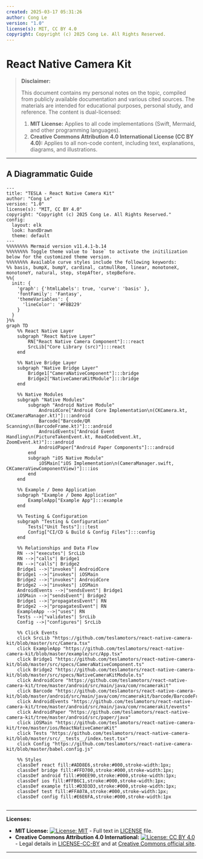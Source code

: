 ```yaml
---
created: 2025-03-17 05:31:26
author: Cong Le
version: "1.0"
license(s): MIT, CC BY 4.0
copyright: Copyright (c) 2025 Cong Le. All Rights Reserved.
---
```




# React Native Camera Kit
> **Disclaimer:**
>
> This document contains my personal notes on the topic,
> compiled from publicly available documentation and various cited sources.
> The materials are intended for educational purposes, personal study, and reference.
> The content is dual-licensed:
> 1. **MIT License:** Applies to all code implementations (Swift, Mermaid, and other programming languages).
> 2. **Creative Commons Attribution 4.0 International License (CC BY 4.0):** Applies to all non-code content, including text, explanations, diagrams, and illustrations.
---


## A Diagrammatic Guide 


```mermaid
---
title: "TESLA - React Native Camera Kit"
author: "Cong Le"
version: "1.0"
license(s): "MIT, CC BY 4.0"
copyright: "Copyright (c) 2025 Cong Le. All Rights Reserved."
config:
  layout: elk
  look: handDrawn
  theme: default
---
%%%%%%%% Mermaid version v11.4.1-b.14
%%%%%%%% Toggle theme value to `base` to activate the initilization below for the customized theme version.
%%%%%%%% Available curve styles include the following keywords:
%% basis, bumpX, bumpY, cardinal, catmullRom, linear, monotoneX, monotoneY, natural, step, stepAfter, stepBefore.
%%{
  init: {
    'graph': {'htmlLabels': true, 'curve': 'basis' },
    'fontFamily': 'Fantasy',
    'themeVariables': {
      'lineColor': '#F8B229'
    }
  }
}%%
graph TD
    %% React Native Layer
    subgraph "React Native Layer"
        RN["React Native Camera Component"]:::react
        SrcLib["Core Library (src)"]:::react
    end

    %% Native Bridge Layer
    subgraph "Native Bridge Layer"
        Bridge1["CameraNativeComponent"]:::bridge
        Bridge2["NativeCameraKitModule"]:::bridge
    end

    %% Native Modules
    subgraph "Native Modules"
        subgraph "Android Native Module"
            AndroidCore["Android Core Implementation\n(CKCamera.kt, CKCameraManager.kt)"]:::android
            Barcode["Barcode/QR Scanning\n(BarcodeFrame.kt)"]:::android
            AndroidEvents["Android Event Handling\n(PictureTakenEvent.kt, ReadCodeEvent.kt, ZoomEvent.kt)"]:::android
            AndroidPaper["Android Paper Components"]:::android
        end
        subgraph "iOS Native Module"
            iOSMain["iOS Implementation\n(CameraManager.swift, CKCameraViewComponentView)"]:::ios
        end
    end

    %% Example / Demo Application
    subgraph "Example / Demo Application"
        ExampleApp["Example App"]:::example
    end

    %% Testing & Configuration
    subgraph "Testing & Configuration"
        Tests["Unit Tests"]:::test
        Config["CI/CD & Build & Config Files"]:::config
    end

    %% Relationships and Data Flow
    RN -->|"executes"| SrcLib
    RN -->|"calls"| Bridge1
    RN -->|"calls"| Bridge2
    Bridge1 -->|"invokes"| AndroidCore
    Bridge1 -->|"invokes"| iOSMain
    Bridge2 -->|"invokes"| AndroidCore
    Bridge2 -->|"invokes"| iOSMain
    AndroidEvents -->|"sendsEvent"| Bridge1
    iOSMain -->|"sendsEvent"| Bridge2
    Bridge1 -->|"propagatesEvent"| RN
    Bridge2 -->|"propagatesEvent"| RN
    ExampleApp -->|"uses"| RN
    Tests -->|"validates"| SrcLib
    Config -->|"configures"| SrcLib

    %% Click Events
    click SrcLib "https://github.com/teslamotors/react-native-camera-kit/blob/master/src/Camera.tsx"
    click ExampleApp "https://github.com/teslamotors/react-native-camera-kit/blob/master/example/src/App.tsx"
    click Bridge1 "https://github.com/teslamotors/react-native-camera-kit/blob/master/src/specs/CameraNativeComponent.ts"
    click Bridge2 "https://github.com/teslamotors/react-native-camera-kit/blob/master/src/specs/NativeCameraKitModule.ts"
    click AndroidCore "https://github.com/teslamotors/react-native-camera-kit/tree/master/android/src/main/java/com/rncamerakit"
    click Barcode "https://github.com/teslamotors/react-native-camera-kit/blob/master/android/src/main/java/com/rncamerakit/barcode/BarcodeFrame.kt"
    click AndroidEvents "https://github.com/teslamotors/react-native-camera-kit/tree/master/android/src/main/java/com/rncamerakit/events"
    click AndroidPaper "https://github.com/teslamotors/react-native-camera-kit/tree/master/android/src/paper/java"
    click iOSMain "https://github.com/teslamotors/react-native-camera-kit/tree/master/ios/ReactNativeCameraKit"
    click Tests "https://github.com/teslamotors/react-native-camera-kit/blob/master/src/__tests__/index.test.tsx"
    click Config "https://github.com/teslamotors/react-native-camera-kit/blob/master/babel.config.js"

    %% Styles
    classDef react fill:#ADD8E6,stroke:#000,stroke-width:1px;
    classDef bridge fill:#FFD700,stroke:#000,stroke-width:1px;
    classDef android fill:#90EE90,stroke:#000,stroke-width:1px;
    classDef ios fill:#FFB6C1,stroke:#000,stroke-width:1px;
    classDef example fill:#D3D3D3,stroke:#000,stroke-width:1px;
    classDef test fill:#FFA07A,stroke:#000,stroke-width:1px;
    classDef config fill:#E6E6FA,stroke:#000,stroke-width:1px
    
```





---
**Licenses:**

- **MIT License:**  [![License: MIT](https://img.shields.io/badge/License-MIT-yellow.svg)](LICENSE) - Full text in [LICENSE](LICENSE) file.
- **Creative Commons Attribution 4.0 International:** [![License: CC BY 4.0](https://licensebuttons.net/l/by/4.0/88x31.png)](LICENSE-CC-BY) - Legal details in [LICENSE-CC-BY](LICENSE-CC-BY) and at [Creative Commons official site](http://creativecommons.org/licenses/by/4.0/).

---